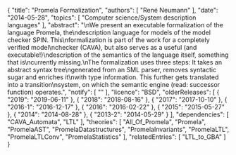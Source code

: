 {
    "title": "Promela Formalization",
    "authors": [
        "René Neumann"
    ],
    "date": "2014-05-28",
    "topics": [
        "Computer science/System description languages"
    ],
    "abstract": "\nWe present an executable formalization of the language Promela, the\ndescription language for models of the model checker SPIN. This\nformalization is part of the work for a completely verified model\nchecker (CAVA), but also serves as a useful (and executable!)\ndescription of the semantics of the language itself, something that is\ncurrently missing.\nThe formalization uses three steps: It takes an abstract syntax tree\ngenerated from an SML parser, removes syntactic sugar and enriches it\nwith type information. This further gets translated into a transition\nsystem, on which the semantic engine (read: successor function) operates.",
    "notify": [
        ""
    ],
    "licence": "BSD",
    "olderReleases": [
        {
            "2019": "2019-06-11"
        },
        {
            "2018": "2018-08-16"
        },
        {
            "2017": "2017-10-10"
        },
        {
            "2016-1": "2016-12-17"
        },
        {
            "2016": "2016-02-22"
        },
        {
            "2015": "2015-05-27"
        },
        {
            "2014": "2014-08-28"
        },
        {
            "2013-2": "2014-05-29"
        }
    ],
    "dependencies": [
        "CAVA_Automata",
        "LTL"
    ],
    "theories": [
        "All_Of_Promela",
        "Promela",
        "PromelaAST",
        "PromelaDatastructures",
        "PromelaInvariants",
        "PromelaLTL",
        "PromelaLTLConv",
        "PromelaStatistics"
    ],
    "relatedEntries": [
        "LTL_to_GBA"
    ]
}